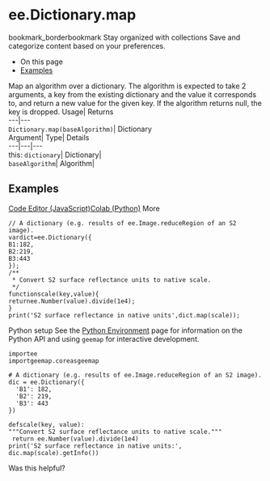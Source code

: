  
#  ee.Dictionary.map 
bookmark_borderbookmark Stay organized with collections  Save and categorize content based on your preferences.
  * On this page
  * [Examples](https://developers.google.com/earth-engine/apidocs/ee-dictionary-map#examples)


Map an algorithm over a dictionary. The algorithm is expected to take 2 arguments, a key from the existing dictionary and the value it corresponds to, and return a new value for the given key. If the algorithm returns null, the key is dropped. 
Usage| Returns  
---|---  
`Dictionary.map(baseAlgorithm)`| Dictionary  
Argument| Type| Details  
---|---|---  
this: `dictionary`| Dictionary|   
`baseAlgorithm`| Algorithm|   
## Examples
[Code Editor (JavaScript)](https://developers.google.com/earth-engine/apidocs/ee-dictionary-map#code-editor-javascript-sample)[Colab (Python)](https://developers.google.com/earth-engine/apidocs/ee-dictionary-map#colab-python-sample) More
```
// A dictionary (e.g. results of ee.Image.reduceRegion of an S2 image).
vardict=ee.Dictionary({
B1:182,
B2:219,
B3:443
});
/**
 * Convert S2 surface reflectance units to native scale.
 */
functionscale(key,value){
returnee.Number(value).divide(1e4);
}
print('S2 surface reflectance in native units',dict.map(scale));
```
Python setup
See the [ Python Environment](https://developers.google.com/earth-engine/guides/python_install) page for information on the Python API and using `geemap` for interactive development.
```
importee
importgeemap.coreasgeemap
```
```
# A dictionary (e.g. results of ee.Image.reduceRegion of an S2 image).
dic = ee.Dictionary({
  'B1': 182,
  'B2': 219,
  'B3': 443
})

defscale(key, value):
"""Convert S2 surface reflectance units to native scale."""
 return ee.Number(value).divide(1e4)
print('S2 surface reflectance in native units:', dic.map(scale).getInfo())
```

Was this helpful?
